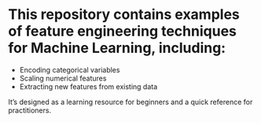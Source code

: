# This repository contains examples of feature engineering techniques for Machine Learning, including:
- Encoding categorical variables
- Scaling numerical features
- Extracting new features from existing data

It’s designed as a learning resource for beginners and a quick reference for practitioners.
